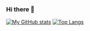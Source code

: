 ### Hi there 👋

[![My GitHub stats](https://github-readme-stats.vercel.app/api?username=riskiadi&show_icons=true&include_all_commits=true&theme=vue)](https://github.com/riskiadi) [![Top Langs](https://github-readme-stats.vercel.app/api/top-langs/?username=riskiadi&hide=html,css&langs_count=8&theme=vue&layout=compact)](https://github.com/riskiadi)


<!--
**riskiadi/riskiadi** is a ✨ _special_ ✨ repository because its `README.md` (this file) appears on your GitHub profile.

Here are some ideas to get you started:

- 🔭 I’m currently working on ...
- 🌱 I’m currently learning ...
- 👯 I’m looking to collaborate on ...
- 🤔 I’m looking for help with ...
- 💬 Ask me about ...
- 📫 How to reach me: ...
- 😄 Pronouns: ...
- ⚡ Fun fact: ...
 
-->
